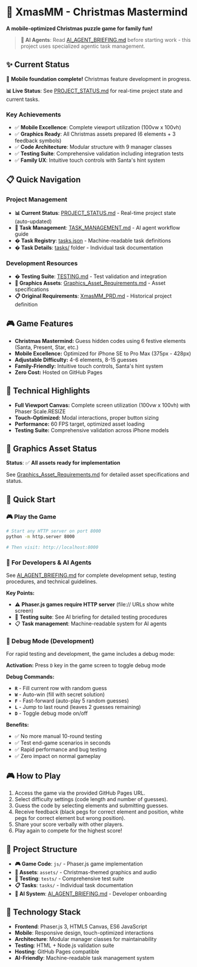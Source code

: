 # 🎄 XmasMM - Christmas Mastermind

**A mobile-optimized Christmas puzzle game for family fun!**

> **🤖 AI Agents**: Read [AI_AGENT_BRIEFING.md](AI_AGENT_BRIEFING.md) before starting work - this project uses specialized agentic task management.

## ✨ Current Status
🎉 **Mobile foundation complete!** Christmas feature development in progress.

**📊 Live Status**: See [PROJECT_STATUS.md](PROJECT_STATUS.md) for real-time project state and current tasks.

### **Key Achievements**
- ✅ **Mobile Excellence**: Complete viewport utilization (100vw x 100vh) 
- ✅ **Graphics Ready**: All Christmas assets prepared (6 elements + 3 feedback symbols)
- ✅ **Code Architecture**: Modular structure with 9 manager classes
- ✅ **Testing Suite**: Comprehensive validation including integration tests
- ✅ **Family UX**: Intuitive touch controls with Santa's hint system

## 📋 Quick Navigation

### **Project Management**
- **📊 Current Status**: [PROJECT_STATUS.md](PROJECT_STATUS.md) - Real-time project state (auto-updated)
- **🤖 Task Management**: [TASK_MANAGEMENT.md](TASK_MANAGEMENT.md) - AI agent workflow guide
- **� Task Registry**: [tasks.json](tasks.json) - Machine-readable task definitions
- **� Task Details**: [tasks/](tasks/) folder - Individual task documentation

### **Development Resources**  
- **� Testing Suite**: [TESTING.md](TESTING.md) - Test validation and integration
- **🎨 Graphics Assets**: [Graphics_Asset_Requirements.md](Graphics_Asset_Requirements.md) - Asset specifications
- **📋 Original Requirements**: [XmasMM_PRD.md](XmasMM_PRD.md) - Historical project definition

## 🎮 Game Features
- **Christmas Mastermind:** Guess hidden codes using 6 festive elements (Santa, Present, Star, etc.)
- **Mobile Excellence:** Optimized for iPhone SE to Pro Max (375px - 428px)
- **Adjustable Difficulty:** 4-6 elements, 8-15 guesses
- **Family-Friendly:** Intuitive touch controls, Santa's hint system
- **Zero Cost:** Hosted on GitHub Pages

## 📱 Technical Highlights  
- **Full Viewport Canvas:** Complete screen utilization (100vw x 100vh) with Phaser Scale.RESIZE
- **Touch-Optimized:** Modal interactions, proper button sizing
- **Performance:** 60 FPS target, optimized asset loading
- **Testing Suite:** Comprehensive validation across iPhone models

## 🎨 Graphics Asset Status
**Status**: ✅ **All assets ready for implementation**

See [Graphics_Asset_Requirements.md](Graphics_Asset_Requirements.md) for detailed asset specifications and status.

## 🧪 Quick Start

### **🎮 Play the Game**
```bash
# Start any HTTP server on port 8000
python -m http.server 8000

# Then visit: http://localhost:8000
```

### **🤖 For Developers & AI Agents**
See [AI_AGENT_BRIEFING.md](AI_AGENT_BRIEFING.md) for complete development setup, testing procedures, and technical guidelines.

**Key Points:**
- ⚠️ **Phaser.js games require HTTP server** (file:// URLs show white screen)
- 🧪 **Testing suite**: See AI briefing for detailed testing procedures
- 📋 **Task management**: Machine-readable system for AI agents

### **🔧 Debug Mode (Development)**
For rapid testing and development, the game includes a debug mode:

**Activation:** Press `D` key in the game screen to toggle debug mode

**Debug Commands:**
- **`R`** - Fill current row with random guess
- **`W`** - Auto-win (fill with secret solution)
- **`F`** - Fast-forward (auto-play 5 random guesses)
- **`L`** - Jump to last round (leaves 2 guesses remaining)
- **`D`** - Toggle debug mode on/off

**Benefits:**
- ✅ No more manual 10-round testing
- ✅ Test end-game scenarios in seconds  
- ✅ Rapid performance and bug testing
- ✅ Zero impact on normal gameplay

## 🎮 How to Play
1. Access the game via the provided GitHub Pages URL.
2. Select difficulty settings (code length and number of guesses).
3. Guess the code by selecting elements and submitting guesses.
4. Receive feedback (black pegs for correct element and position, white pegs for correct element but wrong position).
5. Share your score verbally with other players.
6. Play again to compete for the highest score!

## 📁 Project Structure
- **🎮 Game Code**: `js/` - Phaser.js game implementation
- **🎨 Assets**: `assets/` - Christmas-themed graphics and audio
- **🧪 Testing**: `tests/` - Comprehensive test suite
- **📋 Tasks**: `tasks/` - Individual task documentation
- **🤖 AI System**: [AI_AGENT_BRIEFING.md](AI_AGENT_BRIEFING.md) - Developer onboarding

## 🔧 Technology Stack
- **Frontend**: Phaser.js 3, HTML5 Canvas, ES6 JavaScript
- **Mobile**: Responsive design, touch-optimized interactions
- **Architecture**: Modular manager classes for maintainability
- **Testing**: HTML + Node.js validation suite
- **Hosting**: GitHub Pages compatible
- **AI-Friendly**: Machine-readable task management system
